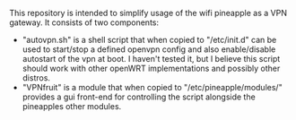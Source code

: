 This repository is intended to simplify usage of the wifi pineapple as a VPN gateway.  It consists of two components:
- "autovpn.sh" is a shell script that when copied to "/etc/init.d" can be used to start/stop a defined openvpn config and also enable/disable autostart of the vpn at boot.  I haven't tested it, but I believe this script should work with other openWRT implementations and possibly other distros.
- "VPNfruit" is a module that when copied to "/etc/pineapple/modules/" provides a gui front-end for controlling the script alongside the pineapples other modules.

